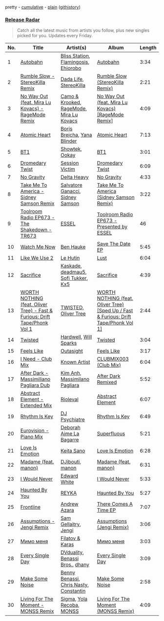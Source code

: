 pretty - [cumulative](/playlists/cumulative/Release%20Radar.md) - [plain](/playlists/plain/37i9dQZEVXbsudmxBFKW7G) ([githistory](https://github.githistory.xyz/vitokorn/spotify-playlist-archive/blob/master/playlists/plain/37i9dQZEVXbsudmxBFKW7G))

### [Release Radar](https://open.spotify.com/playlist/37i9dQZEVXbsudmxBFKW7G)

> Catch all the latest music from artists you follow, plus new singles picked for you. Updates every Friday.

| No. | Title | Artist(s) | Album | Length |
|---|---|---|---|---|
| 1 | [Autobahn](https://open.spotify.com/track/0zxh0IfokQENI2b7za1jRX) | [Bliss Station](https://open.spotify.com/artist/14nuxkCmtQBF2SJfwl6vLu), [Flamingosis](https://open.spotify.com/artist/75cW8FFekyCjj0mfZM1Gfb), [Ehiorobo](https://open.spotify.com/artist/5kZ3bLambJ4rBTQ7c2pmi5) | [Autobahn](https://open.spotify.com/album/7uBaHsX2TUBZ5wukqHJPiy) | 3:34 |
| 2 | [Rumble Slow - StereoKilla Remix](https://open.spotify.com/track/3YF5YQbHoUYzyAxuSz6S6U) | [Dada Life](https://open.spotify.com/artist/00sAT5YX8W3xNd1EuqyHw9), [StereoKilla](https://open.spotify.com/artist/3IxxRIBaCq3pXjxfS7CODy) | [Rumble Slow (StereoKilla Remix)](https://open.spotify.com/album/5QySCEHPgrnu9BXuH0qama) | 2:21 |
| 3 | [No Way Out (feat. Mira Lu Kovacs) - RageMode Remix](https://open.spotify.com/track/6UNGxIYjjYGqoQZhiPCCfH) | [Camo & Krooked](https://open.spotify.com/artist/2N8IPNZTiNo3nj4mreOlHU), [RageMode](https://open.spotify.com/artist/3lTaAVDzKmGsmvFafGe5W6), [Mira Lu Kovacs](https://open.spotify.com/artist/0T8xnqWlhMlkQX7fFUFQDr) | [No Way Out (feat. Mira Lu Kovacs) [RageMode Remix]](https://open.spotify.com/album/2kG7szsWt34yqClmTCWnXt) | 4:09 |
| 4 | [Atomic Heart](https://open.spotify.com/track/2IDz0jj2IrqSjkB3SCcDn8) | [Boris Brejcha](https://open.spotify.com/artist/6caPJFLv1wesmM7gwK1ACy), [Yana Blinder](https://open.spotify.com/artist/79EE54kxCNXUGNtEkgo12R) | [Atomic Heart](https://open.spotify.com/album/0luQU7YFJBr05uS279ifqf) | 7:13 |
| 5 | [BT1](https://open.spotify.com/track/59gxVInWEnShtkIrNGUhaE) | [Showtek](https://open.spotify.com/artist/3gk0OYeLFWYupGFRHqLSR7), [Ookay](https://open.spotify.com/artist/1HQGhla3VNj1dBmKTtVT2t) | [BT1](https://open.spotify.com/album/3mrqyJRhizCxGwOn2s7mGq) | 3:01 |
| 6 | [Dromedary Twist](https://open.spotify.com/track/5MfKKuC9XnxxSJYcbEC205) | [Session Victim](https://open.spotify.com/artist/4Hl6TEQAFgH0XrZq4f8okX) | [Dromedary Twist](https://open.spotify.com/album/0p25gsEFsPMCDeyWzngtPF) | 6:09 |
| 7 | [No Gravity](https://open.spotify.com/track/0vDJoZI2ScYkpUYrCcdGi5) | [Delta Heavy](https://open.spotify.com/artist/7GvVTb8yFV0ZrdI30Qce6T) | [No Gravity](https://open.spotify.com/album/6UqHV6r9TLRbwAPTFeEevh) | 4:33 |
| 8 | [Take Me To America - Sidney Samson Remix](https://open.spotify.com/track/6mN30VHFDxi2jjWjBThmgB) | [Salvatore Ganacci](https://open.spotify.com/artist/5PdkRVDASsw6P7QoqRpz0F), [Sidney Samson](https://open.spotify.com/artist/3XonXgjEAAXVl0WKLF1Z4g) | [Take Me To America (Sidney Samson Remix)](https://open.spotify.com/album/2vW9LiUNLQX6kAWCJMnYE8) | 3:22 |
| 9 | [Toolroom Radio EP673 - The Shakedown - TR673](https://open.spotify.com/track/17pLomnMXWYr2Wj4gneu9v) | [ESSEL](https://open.spotify.com/artist/2ucdZN7GyBGxIKHIzksnXc) | [Toolroom Radio EP673 - Presented by ESSEL](https://open.spotify.com/album/0cRu8LboDPHp2NlWoHpXJQ) | 46 |
| 10 | [Watch Me Now](https://open.spotify.com/track/5zAIIh2PoT1hyNkBVEuu0e) | [Ben Hauke](https://open.spotify.com/artist/1aBDI4nH6OfAkNyUX08O2V) | [Save The Date EP](https://open.spotify.com/album/4QnSx2oneh0GCSPVOiA7jN) | 5:45 |
| 11 | [Like We Use 2](https://open.spotify.com/track/4JigqXqb3A15IOKg7iCnUf) | [Le Hutin](https://open.spotify.com/artist/3mO2VqpK4XlqvRGfTbg2k8) | [Lust](https://open.spotify.com/album/7hOs5QbEPOTs3eNn6DN7ou) | 6:04 |
| 12 | [Sacrifice](https://open.spotify.com/track/76YXmewvHFse7tBeOTtSx3) | [Kaskade](https://open.spotify.com/artist/6TQj5BFPooTa08A7pk8AQ1), [deadmau5](https://open.spotify.com/artist/2CIMQHirSU0MQqyYHq0eOx), [Sofi Tukker](https://open.spotify.com/artist/586uxXMyD5ObPuzjtrzO1Q), [Kx5](https://open.spotify.com/artist/2avRYQUWQpIkzJOEkf0MdY) | [Sacrifice](https://open.spotify.com/album/4D3QP0SVFo1iRWWACAhmQi) | 4:39 |
| 13 | [WORTH NOTHING (feat. Oliver Tree) - Fast & Furious: Drift Tape/Phonk Vol 1](https://open.spotify.com/track/0THXuPAEH28YOWSaZ7Gqgb) | [TWISTED](https://open.spotify.com/artist/1rPf3UFQ9PzH7MafzfHTnG), [Oliver Tree](https://open.spotify.com/artist/6TLwD7HPWuiOzvXEa3oCNe) | [WORTH NOTHING (feat. Oliver Tree) [Sped Up / Fast & Furious: Drift Tape/Phonk Vol 1]](https://open.spotify.com/album/1SJaqNTyWLCByFLf69f3xU) | 2:44 |
| 14 | [Twisted](https://open.spotify.com/track/2hVKyTO50HPKfVmFas7Fcm) | [Hardwell](https://open.spotify.com/artist/6BrvowZBreEkXzJQMpL174), [Will Sparks](https://open.spotify.com/artist/1u7OVFmWah4wQhOPIbUb8U) | [Twisted](https://open.spotify.com/album/41n9tQvEH5vhv5ZcG7ckQp) | 3:04 |
| 15 | [Feels Like](https://open.spotify.com/track/2traRtOm6NdS2E5n6T3u9b) | [Outasight](https://open.spotify.com/artist/1zuG3w1Zgeou53fb3Vu3bO) | [Feels Like](https://open.spotify.com/album/7AEnd4u2VyVNc1HssQtfJD) | 3:17 |
| 16 | [I Need - Club Mix](https://open.spotify.com/track/12sxrcbP6hOgPVG9icuOKT) | [Known Artist](https://open.spotify.com/artist/07iYEyMyKAt0MzUt3JdFU2) | [CLUBMIX003 (Club Mix)](https://open.spotify.com/album/03rHlvY7P7mVf0AGJikQ7j) | 6:04 |
| 17 | [After Dark - Massimiliano Pagliara Dub](https://open.spotify.com/track/3KcXEDxELWgQ1ll5jL4Hlf) | [Kim Anh](https://open.spotify.com/artist/3CbmT7nMALRWJrYYyKLz6z), [Massimilano Pagliara](https://open.spotify.com/artist/0Q2uY4xT4bhGmdesJLfH1t) | [After Dark Remixed](https://open.spotify.com/album/59F9XfPJbHWcecc4jc53rw) | 5:52 |
| 18 | [Abstract Element - Extended Mix](https://open.spotify.com/track/2xf8uAQ2zmZK9Beg4ayLhh) | [Rioleval](https://open.spotify.com/artist/45I1HAnq6EeSBi48cAqpw0) | [Abstract Element](https://open.spotify.com/album/732EXMXLdOFUekdrcrcbls) | 6:07 |
| 19 | [Rhythm Is Key](https://open.spotify.com/track/5v3HSMEYYJqwKWQjpFgaK1) | [DJ Psychiatre](https://open.spotify.com/artist/3roL1q2jZoQt3yZqbCb1DR) | [Rhythm Is Key](https://open.spotify.com/album/2D4SRFD2UUhU8b12uZwhB7) | 6:49 |
| 20 | [Eurovision - Piano Mix](https://open.spotify.com/track/6Z0z1EK6RAqE2eccC6ByV4) | [Deborah Aime La Bagarre](https://open.spotify.com/artist/6jZ18ATjOFUAgDXX3H9x5w) | [Superfluous](https://open.spotify.com/album/3tNbIGw86h0LZRAS0y54Io) | 5:21 |
| 21 | [Love Is Emotion](https://open.spotify.com/track/3IhWvRkKuh03tCoPu0RavK) | [Keita Sano](https://open.spotify.com/artist/4dBOdFLRA3l1S7I1eaSYCn) | [Love Is Emotion](https://open.spotify.com/album/1IRbkyv9JQQVf8WySlkQkI) | 6:28 |
| 22 | [Madame (feat. manon)](https://open.spotify.com/track/4vO0xCJig65jRGkj595A8u) | [DJibouti](https://open.spotify.com/artist/2PyUWRpP3uy6MrZB1rPxQw), [manon](https://open.spotify.com/artist/243JvYwaQB1VXfizmVku65) | [Madame (feat. manon)](https://open.spotify.com/album/2KyeAWkv2o0kKeW6nb1f7L) | 6:31 |
| 23 | [I Would Never](https://open.spotify.com/track/07pq0kS9ieXv7eIW75wZZw) | [Edward White](https://open.spotify.com/artist/5hS9c3HfGey4nXQxjcrCS1) | [I Would Never](https://open.spotify.com/album/12OAinV0NvQELRYJbr2SWj) | 5:33 |
| 24 | [Haunted By You](https://open.spotify.com/track/1rUMuzoqS6XoLcWANHWaru) | [REYKA](https://open.spotify.com/artist/2jZCd7QNafodurvQRum562) | [Haunted By You](https://open.spotify.com/album/6HeWoFWhX3qROb9GqQFVFz) | 5:27 |
| 25 | [Frontline](https://open.spotify.com/track/1pUcV20DBvBMNTbw6Ipalf) | [Andrew Azara](https://open.spotify.com/artist/3bzPkW85khy7WXG6IdIk2A) | [There Comes A Time EP](https://open.spotify.com/album/4yVqjXtegIODFiFI6kR3dZ) | 7:07 |
| 26 | [Assumptions - Jengi Remix](https://open.spotify.com/track/3NaLD1DZ4U2VMf4WXci3Rt) | [Sam Gellaitry](https://open.spotify.com/artist/07UJz804RJxqNvxFXC3h9H), [Jengi](https://open.spotify.com/artist/4lgrPvofm0IT605L9OrOTN) | [Assumptions (Jengi Remix)](https://open.spotify.com/album/2waZkaQGtcdGPWIkcUMxbQ) | 3:06 |
| 27 | [Мимо меня](https://open.spotify.com/track/0SJZk1udbTrYeZmjMk0BMz) | [Filatov & Karas](https://open.spotify.com/artist/5NW2uPFatEKjZQ5gpWD8HO) | [Мимо меня](https://open.spotify.com/album/2GAC3WEtOfhdbu0vjCoZVX) | 3:03 |
| 28 | [Every Single Day](https://open.spotify.com/track/5A1hzycnnlVl1P8UPPxPXT) | [DVduality](https://open.spotify.com/artist/7vyei9p3dbirxuUp8QyaUp), [Benassi Bros.](https://open.spotify.com/artist/0yrjYlutW9HgmJlnX479Mx), [dhany](https://open.spotify.com/artist/7pmI4mM3IRFoNEkZnZZID6) | [Every Single Day](https://open.spotify.com/album/50kJpF4rXSRaoq1QRAhBnA) | 3:09 |
| 29 | [Make Some Noise](https://open.spotify.com/track/3rsXPMYxQ7vl1XCcrZlzAC) | [Benny Benassi](https://open.spotify.com/artist/4Ws2otunReOa6BbwxxpCt6), [Chris Nasty](https://open.spotify.com/artist/1rGakp9mQfKaLjN7mT9ohd), [Constantin](https://open.spotify.com/artist/1bW3e15ewZUHeQkIpgXoxg) | [Make Some Noise](https://open.spotify.com/album/3mqinTVMorAEwc9TiyI6DH) | 2:58 |
| 30 | [Living For The Moment - MONSS Remix](https://open.spotify.com/track/1ImPAe7HKgdO8rXJi9l5yP) | [Sigma](https://open.spotify.com/artist/01pKrlgPJhm5dB4lneYAqS), [Yola Recoba](https://open.spotify.com/artist/7gvpJzKMMMQsdLqWF4SKs7), [MONSS](https://open.spotify.com/artist/54cUSKoWHHsLuuX2JuCAKz) | [Living For The Moment (MONSS Remix)](https://open.spotify.com/album/1WnCXUinpPjz2l1u4wE29y) | 4:09 |